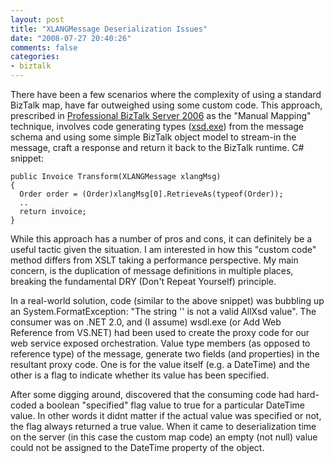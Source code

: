 ```yaml
---
layout: post
title: "XLANGMessage Deserialization Issues"
date: "2008-07-27 20:40:26"
comments: false
categories:
- biztalk
---
```


There have been a few scenarios where the complexity of using a standard BizTalk map, have far outweighed using some custom code. This approach, prescribed in [Professional BizTalk Server 2006](http://www.amazon.com/Professional-BizTalk-Server-Darren-Jefford/dp/0470046422/ref=pd_bbs_sr_1?ie=UTF8&s=books&qid=1217055324&sr=8-1) as the "Manual Mapping" technique, involves code generating types (<a href="http://msdn.microsoft.com/en-us/library/x6c1kb0s(VS.71).aspx">xsd.exe</a>) from the message schema and using some simple BizTalk object model to stream-in the message, craft a response and return it back to the BizTalk runtime. C# snippet:

    public Invoice Transform(XLANGMessage xlangMsg)
    {
      Order order = (Order)xlangMsg[0].RetrieveAs(typeof(Order));
      ..
      return invoice;
    }

While this approach has a number of pros and cons, it can definitely be a useful tactic given the situation. I am interested in how this "custom code" method differs from XSLT taking a performance perspective. My main concern, is the duplication of message definitions in multiple places, breaking the fundamental DRY (Don't Repeat Yourself) principle.

In a real-world solution, code (similar to the above snippet) was bubbling up an System.FormatException: "The string '' is not a valid AllXsd value". The consumer was on .NET 2.0, and (I assume) wsdl.exe (or Add Web Reference from VS.NET) had been used to create the proxy code for our web service exposed orchestration. Value type members (as opposed to reference type) of the message, generate two fields (and properties) in the resultant proxy code. One is for the value itself (e.g. a DateTime) and the other is a flag to indicate whether its value has been specified.

After some digging around, discovered that the consuming code had hard-coded a boolean "specified" flag value to true for a particular DateTime value. In other words it didnt matter if the actual value was specified or not, the flag always returned a true value. When it came to deserialization time on the server (in this case the custom map code) an empty (not null) value could not be assigned to the DateTime property of the object.

